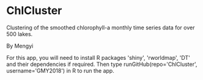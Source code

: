 # ChlCluster
Clustering of the smoothed chlorophyll-a monthly time series data for over 500 lakes.

By Mengyi

For this app, you will need to install R packages 'shiny', 'rworldmap', 'DT' and their dependencies if required. Then type runGitHub(repo='ChlCluster', username='GMY2018') in R to run the app.
